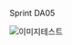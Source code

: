 Sprint DA05


![이미지테스트](https://github.com/user-attachments/assets/3860defb-f645-49d5-858b-304e08f2b8d6)
